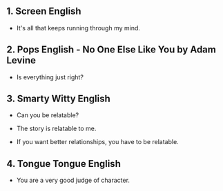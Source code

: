 ## 1. Screen English

- It's all that keeps running through my mind.

## 2. Pops English - No One Else Like You by Adam Levine

- Is everything just right?


## 3. Smarty Witty English

- Can you be relatable?

- The story is relatable to me.

- If you want better relationships, you have to be relatable.

## 4. Tongue Tongue English

- You are a very good judge of character.
